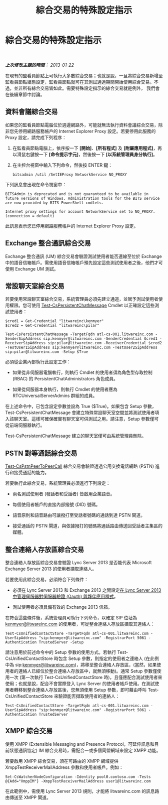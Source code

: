 ﻿---
title: 綜合交易的特殊設定指示
TOCTitle: 綜合交易的特殊設定指示
ms:assetid: 694cbe05-5dba-4035-a01c-c87ebfb0478b
ms:mtpsurl: https://technet.microsoft.com/zh-tw/library/JJ688080(v=OCS.15)
ms:contentKeyID: 49890101
ms.date: 08/10/2015
mtps_version: v=OCS.15
ms.translationtype: HT
---

# 綜合交易的特殊設定指示

 

_**上次修改主題的時間：** 2013-01-22_

在現有的監看員節點上可執行大多數綜合交易；也就是說，一旦將綜合交易新增至監看員節點組態設定，監看員節點就可在其測試通過期間開始使用綜合交易。不過，並非所有綜合交易皆如此。需要特殊設定指示的綜合交易就是例外， 我們會在後續章節中討論。

## 資料會議綜合交易

如果您的監看員節點電腦位於週邊網路外，可能就無法執行資料會議綜合交易，除非您先停用網路服務帳戶的 Internet Explorer Proxy 設定。若要停用此服務的 Proxy 設定，請完成下列程序：

1.  在監看員節點電腦上，依序按一下 **\[開始\]**、**\[所有程式\]** 及 **\[附屬應用程式\]**，再以滑鼠右鍵按一下 **\[命令提示字元\]**，然後按一下 **\[以系統管理員身分執行\]**。

2.  在主控台視窗中輸入下列命令，然後按 ENTER 鍵：
    
        bitsadmin /util /SetIEProxy NetworkService NO_PROXY

下列訊息會出現在命令視窗中：

    BITSAdmin is deprecated and is not guaranteed to be available in future versions of Windows. Administration tools for the BITS service are now provided by BITS PowerShell cmdlets.
    
    Internet proxy settings for account NetworkService set to NO_PROXY. 
    (connection = default)

此訊息表示您已停用網路服務帳戶的 Internet Explorer Proxy 設定。

## Exchange 整合通訊綜合交易

Exchange 整合通訊 (UM) 綜合交易會驗證測試使用者能否連線至位於 Exchange 中的語音信箱帳戶。需使用語音信箱帳戶預先設定這些測試使用者之後，他們才可使用 Exchange UM 測試。

## 常設聊天室綜合交易

若要使用常設聊天室綜合交易，系統管理員必須先建立通道，並賦予測試使用者使用權限。您可使用 [Test-CsPersistentChatMessage](https://docs.microsoft.com/en-us/powershell/module/skype/Test-CsPersistentChatMessage) Cmdlet 以正確設定這些測試使用者：

    $cred1 = Get-Credential "litwareinc\kenmyer"
    $cred2 = Get-Credential "litwareinc\pilar"
    
    Test-CsPersistentChatMessage -TargetFqdn atl-cs-001.litwareinc.com -SenderSipAddress sip:kenmyer@litwareinc.com -SenderCredential $cred1 -ReceiverSipAddress sip:pilar@litwareinc.com -ReceiverCredential $cred2 -TestUser1SipAddress sip:kenmyer@litwareinc.com -TestUser2SipAddress sip:pilar@litwareinc.com -Setup $True

必須從企業內部執行此設定工作：

  - 如果從非伺服器電腦執行，則執行 Cmdlet 的使用者須為角色型存取控制 (RBAC) 的 PersistentChatAdministrators 角色成員。

  - 如果從伺服器本身執行，則執行 Cmdlet 的使用者應為 RTCUniversalServerAdmins 群組的成員。

在上述命令中，已包含設定參數並設為 True ($True)。如果包含 Setup 參數，Test-CsPersistentChatMessage 會建立特殊常設聊天室空間並將測試使用者填入該聊天室。這樣可確保確實有聊天室可供測試之用。請注意，Setup 參數僅可從前端伺服器執行。

Test-CsPersistentChatMessage 建立的聊天室僅可由系統管理員刪除。

## PSTN 對等通話綜合交易

[Test-CsPstnPeerToPeerCall](https://docs.microsoft.com/en-us/powershell/module/skype/Test-CsPstnPeerToPeerCall) 綜合交易會驗證透過公用交換電話網路 (PSTN) 進行和接受通話的能力。

若要執行此綜合交易，系統管理員必須進行下列設定：

  - 兩名測試使用者 (發話者和受話者) 皆啟用企業語音。

  - 每個使用者帳戶的直接內部撥號 (DID) 號碼。

  - 語音原則和語音路由可讓撥打至受話者號碼的通話到達 PSTN 閘道。

  - 接受通話的 PSTN 閘道，與依據撥打的號碼將通話路由傳送回受話者主集區的媒體。

## 整合連絡人存放區綜合交易

整合連絡人存放區綜合交易會驗證 Lync Server 2013 是否能代表 Microsoft Exchange Server 2013 的使用者擷取連絡人。

若要使用此綜合交易，必須符合下列條件：

  - 必須在 Lync Server 2013 和 Exchange 2013 之間設定[在 Lync Server 2013 中管理伺服器對伺服器驗證 (Oauth) 與夥伴應用程式](lync-server-2013-managing-server-to-server-authentication-oauth-and-partner-applications.md)。

  - 測試使用者必須具備有效的 Exchange 2013 信箱。

在符合這些條件後，系統管理員可執行下列命令，以確定 SIP 位址為 kenmyer@litwareinc.com 的使用者，可從整合連絡人存放區擷取其連絡人：

    Test-CsUnifiedContactStore -TargetFqdn atl-cs-001.litwareinc.com -UserSipAddress "sip:kenmyer@litwareinc.com" -RegistrarPort 5061 -Authentication TrustedServer -Setup

請注意用於前述命令中的 Setup 參數的使用方式。若執行 Test-CsUnifiedContactStore 時包含 Setup 參數，則指定的使用者之連絡人 (在此例中為 sip:kenmyer@litwareinc.com)，將移至整合連絡人存放區，(當然，如果使用者的連絡人已經位於整合連絡人存放區中，就無須移動)。通常 Setup 參數僅使用一次 (第一次執行 Test-CsUnifiedContactStore 時)，且僅應配合測試使用者來使用；也就是說，配合不會實際登入 Lync Server 的使用者帳戶使用。在測試使用者轉移到整合連絡人存放區後，您無須使用 Setup 參數，即可藉由呼叫 Test-CsUnifiedContactStore 來驗證能否擷取使用者的連絡人：

    Test-CsUnifiedContactStore -TargetFqdn atl-cs-001.litwareinc.com -UserSipAddress "sip:kenmyer@litwareinc.com" -RegistrarPort 5061 -Authentication TrustedServer

## XMPP 綜合交易

使用 XMPP (Extensible Messaging and Presence Protocol，可延伸訊息和目前狀態通訊協定) IM 綜合交易時，需配合一或多個同盟網域來設定 XMPP 功能。

若要啟用 XMPP 綜合交易，須在可路由的 XMPP 網域提供 XmppTestReceiverMailAddress 參數和使用者帳戶。例如：

    Set-CsWatcherNodeConfiguration -Identity pool0.contoso.com -Tests @{Add="XmppIM"} -XmppTestReceiverMailAddress user1@litwareinc.com

在此範例中，需使用 Lync Server 2013 規則，才能將 litwareinc.com 的訊息路由傳送至 XMPP 閘道。

